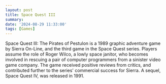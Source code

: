 ```yaml
---
layout: post
title: Space Quest III
summary: 
date: '2024-08-29 11:33:00'
tags: [Games]
---
```


Space Quest III: The Pirates of Pestulon is a 1989 graphic adventure game by Sierra On-Line, and the third game in the Space Quest series. Players assume the role of Roger Wilco, a lowly space janitor, who becomes involved in rescuing a pair of computer programmers from a sinister video game company. The game received positive reviews from critics, and contributed further to the series' commercial success for Sierra. A sequel, Space Quest IV, was released in 1991.